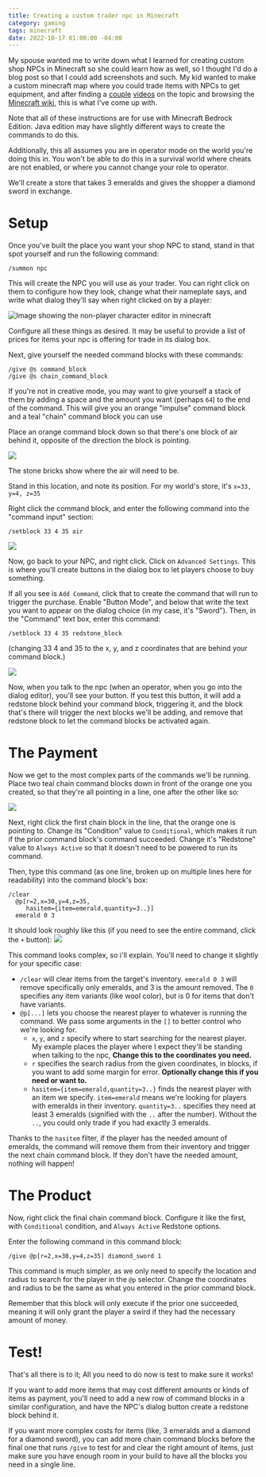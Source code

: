 ```yaml
---
title: Creating a custom trader npc in Minecraft
category: gaming
tags: minecraft
date: 2022-10-17 01:00:00 -04:00
---
```


My spouse wanted me to write down what I learned for creating custom shop NPCs in Minecraft so she could learn how as well, so I thought I'd do a blog post so that I could add screenshots and such. My kid wanted to make a custom minecraft map where you could trade items with NPCs to get equipment, and after finding a [couple](https://www.youtube.com/watch?v=9RbR5QUJRyA) [videos](https://www.youtube.com/watch?v=fnHBkfzEVIw) on the topic and browsing the [Minecraft wiki](https://minecraft.fandom.com/wiki/Commands), this is what I've come up with.

Note that all of these instructions are for use with Minecraft Bedrock Edition. Java edition may have slightly different ways to create the commands to do this.

Additionally, this all assumes you are in operator mode on the world you're doing this in. You won't be able to do this in a survival world where cheats are not enabled, or where you cannot change your role to operator.

We'll create a store that takes 3 emeralds and gives the shopper a diamond sword in exchange.

# Setup

Once you've built the place you want your shop NPC to stand, stand in that spot yourself and run the following command:

```minecraft
/summon npc
```

This will create the NPC you will use as your trader. You can right click on them to configure how they look, change what their nameplate says, and write what dialog they'll say when right clicked on by a player:

![Image showing the non-player character editor in minecraft](/assets/images/2022-10-17/screenshot-1.png)

Configure all these things as desired. It may be useful to provide a list of prices for items your npc is offering for trade in its dialog box.

Next, give yourself the needed command blocks with these commands:

```minecraft
/give @s command_block
/give @s chain_command_block
```

If you're not in creative mode, you may want to give yourself a stack of them by adding a space and the amount you want (perhaps `64`) to the end of the command. This will give you an orange "impulse" command block and a teal "chain" command block you can use

Place an orange command block down so that there's one block of air behind it, opposite of the direction the block is pointing.

![](/assets/images/2022-10-17/screenshot-2.png)

The stone bricks show where the air will need to be.

Stand in this location, and note its position. For my world's store, it's `x=33, y=4, z=35`

Right click the command block, and enter the following command into the "command input" section:

```minecraft
/setblock 33 4 35 air
```

![](/assets/images/2022-10-17/screenshot-3.png)

Now, go back to your NPC, and right click. Click on `Advanced Settings`. This is where you'll create buttons in the dialog box to let players choose to buy something.

If all you see is `Add Command`, click that to create the command that will run to trigger the purchase. Enable "Button Mode", and below that write the text you want to appear on the dialog choice (in my case, it's "Sword"). Then, in the "Command" text box, enter this command:

```minecraft
/setblock 33 4 35 redstone_block
```

(changing 33 4 and 35 to the x, y, and z coordinates that are behind your command block.)

![](/assets/images/2022-10-17/screenshot-4.png)

Now, when you talk to the npc (when an operator, when you go into the dialog editor), you'll see your button. If you test this button, it will add a redstone block behind your command block, triggering it, and the block that's there will trigger the next blocks we'll be adding, and remove that redstone block to let the command blocks be activated again.

# The Payment

Now we get to the most complex parts of the commands we'll be running. Place two teal chain command blocks down in front of the orange one you created, so that they're all pointing in a line, one after the other like so:

![](/assets/images/2022-10-17/screenshot-5.png)

Next, right click the first chain block in the line, that the orange one is pointing to. Change its "Condition" value to `Conditional`, which makes it run if the prior command block's command succeeded. Change it's "Redstone" value to `Always Active` so that it doesn't need to be powered to run its command.

Then, type this command (as one line, broken up on multiple lines here for readability) into the command block's box:

```minecraft
/clear
  @p[r=2,x=30,y=4,z=35,
     hasitem={item=emerald,quantity=3..}]
  emerald 0 3
```

It should look roughly like this (if you need to see the entire command, click the `+` button):
![](/assets/images/2022-10-17/screenshot-6.png)

This command looks complex, so i'll explain. You'll need to change it slightly for your specific case:

- `/clear` will clear items from the target's inventory. `emerald 0 3` will remove specifically only emeralds, and 3 is the amount removed. The `0` specifies any item variants (like wool color), but is 0 for items that don't have variants.
- `@p[...]` lets you choose the nearest player to whatever is running the command. We pass some arguments in the `[]` to better control who we're looking for.
  - `x`, `y`, and `z` specify where to start searching for the nearest player. My example places the player where I expect they'll be standing when talking to the npc, **Change this to the coordinates you need.**
  - `r` specifies the search radius from the given coordinates, in blocks, if you want to add some margin for error. **Optionally change this if you need or want to.**
  - `hasitem={item=emerald,quantity=3..}` finds the nearest player with an item we specify. `item=emerald` means we're looking for players with emeralds in their inventory. `quantity=3..` specifies they need at least 3 emeralds (signified with the `..` after the number). Without the `..`, you could only trade if you had exactly 3 emeralds.

Thanks to the `hasitem` filter, if the player has the needed amount of emeralds, the command will remove them from their inventory and trigger the next chain command block. If they don't have the needed amount, nothing will happen!

# The Product

Now, right click the final chain command block. Configure it like the first, with `Conditional` condition, and `Always Active` Redstone options.

Enter the following command in this command block:

```minecraft
/give @p[r=2,x=30,y=4,z=35] diamond_sword 1
```

This command is much simpler, as we only need to specify the location and radius to search for the player in the `@p` selector. Change the coordinates and radius to be the same as what you entered in the prior command block.

Remember that this block will only execute if the prior one succeeded, meaning it will only grant the player a swird if they had the necessary amount of money.

# Test!

That's all there is to it; All you need to do now is test to make sure it works!

If you want to add more items that may cost different amounts or kinds of items as payment, you'll need to add a new row of command blocks in a similar configuration, and have the NPC's dialog button create a redstone block behind it.

If you want more complex costs for items (like, 3 emeralds and a diamond for a diamond sword), you can add more chain command blocks before the final one that runs `/give` to test for and clear the right amount of items, just make sure you have enough room in your build to have all the blocks you need in a single line.
